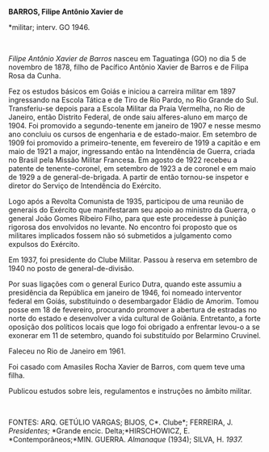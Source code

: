 **BARROS, Filipe Antônio Xavier de**

\*militar; interv. GO 1946.

 

*Filipe Antônio Xavier de Barros* nasceu em Taguatinga (GO) no dia 5 de
novembro de 1878, filho de Pacífico Antônio Xavier de Barros e de Filipa
Rosa da Cunha.

Fez os estudos básicos em Goiás e iniciou a carreira militar em 1897
ingressando na Escola Tática e de Tiro de Rio Pardo, no Rio Grande do
Sul. Transferiu-se depois para a Escola Militar da Praia Vermelha, no
Rio de Janeiro, então Distrito Federal, de onde saiu alferes-aluno em
março de 1904. Foi promovido a segundo-tenente em janeiro de 1907 e
nesse mesmo ano concluiu os cursos de engenharia e de estado-maior. Em
setembro de 1909 foi promovido a primeiro-tenente, em fevereiro de 1919
a capitão e em maio de 1921 a major, ingressando então na Intendência de
Guerra, criada no Brasil pela Missão Militar Francesa. Em agosto de 1922
recebeu a patente de tenente-coronel, em setembro de 1923 a de coronel e
em maio de 1929 a de general-de-brigada. A partir de então tornou-se
inspetor e diretor do Serviço de Intendência do Exército.

Logo após a Revolta Comunista de 1935, participou de uma reunião de
generais do Exército que manifestaram seu apoio ao ministro da Guerra, o
general João Gomes Ribeiro Filho, para que este procedesse à punição
rigorosa dos envolvidos no levante. No encontro foi proposto que os
militares implicados fossem não só submetidos a julgamento como expulsos
do Exército.

Em 1937, foi presidente do Clube Militar. Passou à reserva em setembro
de 1940 no posto de general-de-divisão.

Por suas ligações com o general Eurico Dutra, quando este assumiu a
presidência da República em janeiro de 1946, foi nomeado interventor
federal em Goiás, substituindo o desembargador Eládio de Amorim. Tomou
posse em 18 de fevereiro, procurando promover a abertura de estradas no
norte do estado e desenvolver a vida cultural de Goiânia. Entretanto, a
forte oposição dos políticos locais que logo foi obrigado a enfrentar
levou-o a se exonerar em 11 de setembro, quando foi substituído por
Belarmino Cruvinel.

Faleceu no Rio de Janeiro em 1961.

Foi casado com Amasiles Rocha Xavier de Barros, com quem teve uma filha.

Publicou estudos sobre leis, regulamentos e instruções no âmbito
militar.

 

FONTES: ARQ. GETÚLIO VARGAS; BIJOS, C*. Clube*; FERREIRA, J.
*Presidentes;* *Grande encic. Delta;*HIRSCHOWICZ, E.
*Contemporâneos;*MIN. GUERRA. *Almanaque* (1934); SILVA, H. *1937.*

 
